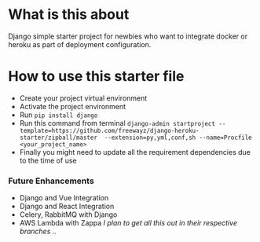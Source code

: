 # What is this about
Django simple starter project for newbies who want to integrate docker or heroku as part of deployment
configuration.

# How to use this starter file
- Create your project virtual environment
- Activate the project environment
- Run `pip install django`
- Run this command from terminal `django-admin startproject --template=https://github.com/freewayz/django-heroku-starter/zipball/master  --extension=py,yml,conf,sh --name=Procfile  <your_project_name>`
- Finally you might need to update all the requirement dependencies due to the time of use


### Future Enhancements
- Django and Vue Integration
- Django and React Integration
- Celery, RabbitMQ with Django
- AWS Lambda with Zappa
*I plan to get all this out in their respective branches ..*

